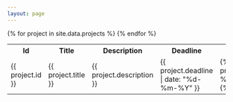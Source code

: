 ```yaml
---
layout: page
---
```


<table>
    <tr>
        <th>Id</th>
        <th>Title</th>
        <th>Description</th>
        <th>Deadline</th>
        <th>Competencies</th>
    </tr>
    {% for project in site.data.projects %}
    <tr>
        <td>
            {{ project.id }}
        </td>
        <td>
            {{ project.title }}
        </td>
        <td>
            {{ project.description }}
        </td>
        <td>
            {{ project.deadline | date: "%d-%m-%Y" }}
        </td>
        <td>
            {% for competency in project.competencies %}
                {{ competency }}<br/>
            {% endfor %}
        </td>
    </tr>
    {% endfor %}
</table>